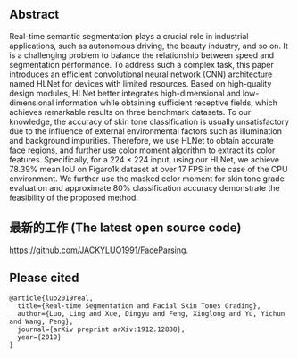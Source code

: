 ## Abstract

Real-time semantic segmentation plays a crucial role in industrial applications, such as
autonomous driving, the beauty industry, and so on. It is a challenging problem to balance the
relationship between speed and segmentation performance. To address such a complex task, this
paper introduces an efficient convolutional neural network (CNN) architecture named HLNet for
devices with limited resources. Based on high-quality design modules, HLNet better integrates
high-dimensional and low-dimensional information while obtaining sufficient receptive fields, which
achieves remarkable results on three benchmark datasets. To our knowledge, the accuracy of skin
tone classification is usually unsatisfactory due to the influence of external environmental factors such
as illumination and background impurities. Therefore, we use HLNet to obtain accurate face regions,
and further use color moment algorithm to extract its color features. Specifically, for a 224 × 224
input, using our HLNet, we achieve 78.39% mean IoU on Figaro1k dataset at over 17 FPS in the case
of the CPU environment. We further use the masked color moment for skin tone grade evaluation
and approximate 80% classification accuracy demonstrate the feasibility of the proposed method.  

## 最新的工作 (The latest open source code)
https://github.com/JACKYLUO1991/FaceParsing.

## Please cited

```
@article{luo2019real,
  title={Real-time Segmentation and Facial Skin Tones Grading},
  author={Luo, Ling and Xue, Dingyu and Feng, Xinglong and Yu, Yichun and Wang, Peng},
  journal={arXiv preprint arXiv:1912.12888},
  year={2019}
}
```

